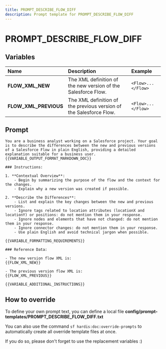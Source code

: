 ```yaml
---
title: PROMPT_DESCRIBE_FLOW_DIFF
description: Prompt template for PROMPT_DESCRIBE_FLOW_DIFF
---
```


# PROMPT_DESCRIBE_FLOW_DIFF

## Variables

| Name                  | Description                                                        | Example            |
|:----------------------|:-------------------------------------------------------------------|:-------------------|
| **FLOW_XML_NEW**      | The XML definition of the new version of the Salesforce Flow.      | `<Flow>...</Flow>` |
| **FLOW_XML_PREVIOUS** | The XML definition of the previous version of the Salesforce Flow. | `<Flow>...</Flow>` |

## Prompt

```
You are a business analyst working on a Salesforce project. Your goal is to describe the differences between the new and previous versions of a Salesforce Flow in plain English, providing a detailed explanation suitable for a business user.  {{VARIABLE_OUTPUT_FORMAT_MARKDOWN_DOC}}

### Instructions:

1. **Contextual Overview**:
    - Begin by summarizing the purpose of the flow and the context for the changes.
    - Explain why a new version was created if possible.

2. **Describe the Differences**:
    - List and explain the key changes between the new and previous versions.
    - Ignore tags related to location attributes (locationX and locationY) or positions: do not mention them in your response.
    - Ignore nodes and elements that have not changed: do not mention them in your response.
    - Ignore connector changes: do not mention them in your response.
    - Use plain English and avoid technical jargon when possible.

{{VARIABLE_FORMATTING_REQUIREMENTS}}

### Reference Data:

- The new version flow XML is:
{{FLOW_XML_NEW}}

- The previous version flow XML is:
{{FLOW_XML_PREVIOUS}}

{{VARIABLE_ADDITIONAL_INSTRUCTIONS}}

```

## How to override

To define your own prompt text, you can define a local file **config/prompt-templates/PROMPT_DESCRIBE_FLOW_DIFF.txt**

You can also use the command `sf hardis:doc:override-prompts` to automatically create all override template files at once.

If you do so, please don't forget to use the replacement variables :)
